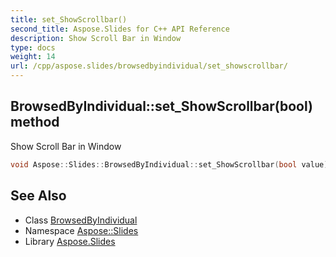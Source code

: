```yaml
---
title: set_ShowScrollbar()
second_title: Aspose.Slides for C++ API Reference
description: Show Scroll Bar in Window
type: docs
weight: 14
url: /cpp/aspose.slides/browsedbyindividual/set_showscrollbar/
---
```

## BrowsedByIndividual::set_ShowScrollbar(bool) method


Show Scroll Bar in Window

```cpp
void Aspose::Slides::BrowsedByIndividual::set_ShowScrollbar(bool value)
```

## See Also

* Class [BrowsedByIndividual](./)
* Namespace [Aspose::Slides](../)
* Library [Aspose.Slides](../../)